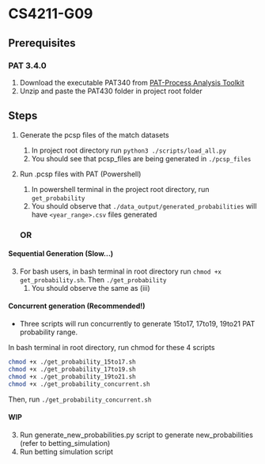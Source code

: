 # CS4211-G09

## Prerequisites

### PAT 3.4.0
1. Download the executable PAT340 from [PAT-Process Analysis Toolkit](https://pat.comp.nus.edu.sg/?page_id=2660)
2. Unzip and paste the PAT430 folder in project root folder

## Steps
1. Generate the pcsp files of the match datasets
   1. In project root directory run `python3 ./scripts/load_all.py`
   2. You should see that pcsp_files are being generated in `./pcsp_files`
2. Run .pcsp files with PAT (Powershell)
   1. In powershell terminal in the project root directory, run `get_probability`
   2. You should observe that `./data_output/generated_probabilities` will have `<year_range>.csv` files generated

   ### OR

#### Sequential Generation (Slow...)
3. For bash users, in bash terminal in root directory run `chmod +x get_probability.sh`. Then `./get_probability`
   1. You should observe the same as (iii)

#### Concurrent generation (Recommended!)
- Three scripts will run concurrently to generate 15to17, 17to19, 19to21 PAT probability range.

In bash terminal in root directory, run chmod for these 4 scripts
```bash
chmod +x ./get_probability_15to17.sh
chmod +x ./get_probability_17to19.sh
chmod +x ./get_probability_19to21.sh
chmod +x ./get_probability_concurrent.sh
```
Then, run `./get_probability_concurrent.sh`


#### WIP
3. Run generate_new_probabilities.py script to generate new_probabilities (refer to betting_simulation)
4. Run betting simulation script